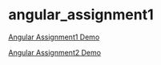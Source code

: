 # angular_assignment1


<a href='https://shshrwt.github.io/aashish_assign1/assignment1/'>Angular Assignment1 Demo</a>

<a href='https://shshrwt.github.io/aashish_assign1/assignment2/'>Angular Assignment2 Demo</a>
